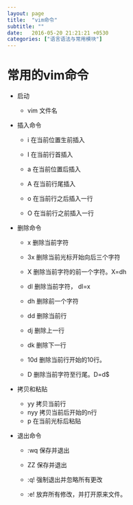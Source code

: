 ```yaml
---
layout: page
title:  "vim命令"
subtitle: ""
date:   2016-05-20 21:21:21 +0530
categories: ["语言语法与常用模块"]
---
```


# 常用的vim命令

- 启动
    - vim 文件名
- 插入命令
    - i 在当前位置生前插入

    - I 在当前行首插入

    - a 在当前位置后插入

    - A 在当前行尾插入

    - o 在当前行之后插入一行

    - O 在当前行之前插入一行
- 删除命令
    - x 删除当前字符

    - 3x 删除当前光标开始向后三个字符

    - X 删除当前字符的前一个字符。X=dh

    - dl 删除当前字符， dl=x

    - dh 删除前一个字符

    - dd 删除当前行

    - dj 删除上一行

    - dk 删除下一行

    - 10d 删除当前行开始的10行。

    - D 删除当前字符至行尾。D=d$

- 拷贝和粘贴
    - yy 拷贝当前行
    - nyy 拷贝当前后开始的n行
    - p  在当前光标后粘贴
- 退出命令
    - :wq 保存并退出

    - ZZ 保存并退出

    - :q! 强制退出并忽略所有更改

    - :e! 放弃所有修改，并打开原来文件。
